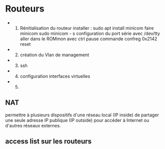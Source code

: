 # Routeurs

- 1. Rénitialisation du routeur
installer : sudo apt install minicom 
faire minicom sudo minicom - s
configuration du port série avec /dev/tty
aller dans le ROMmon avec ctrl pause 
commande confreg 0x2142
reset

- 2. création du Vlan de management 



- 3. ssh 

 


- 4. configuration interfaces virtuelles 

- 5. 



## NAT

permettre à plusieurs dispositifs d'une réseau local (IP inside) de partager une seule adresse IP publique (IP outside) pour accéder à Internet ou d'autres réseaux externes.

## access list sur les routeurs